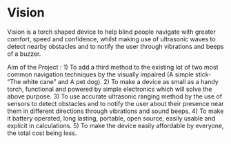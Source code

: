 # Vision
Vision is a torch shaped device to help blind people navigate with greater comfort, speed and confidence, whilst making use of ultrasonic waves to detect nearby obstacles and to notify the user through vibrations and beeps of a buzzer.

Aim of the Project : 1) To add a third method to the existing lot of two most common navigation techniques by the visually impaired (A simple stick- “The white cane” and A pet dog).  2) To make a device as small as a handy torch, functional and powered by simple electronics which will solve the above purpose.  3) To use accurate ultrasonic ranging method by the use of sensors to detect obstacles and to notify the user about their presence near them in different directions through vibrations and sound beeps.  4) To make it battery operated, long lasting, portable, open source, easily usable and explicit in calculations. 5) To make the device easily affordable by everyone, the total cost being less.

